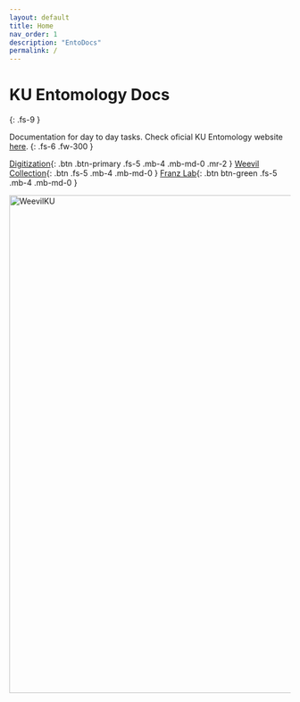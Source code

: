 ```yaml
---
layout: default
title: Home
nav_order: 1
description: "EntoDocs"
permalink: /
---
```


# KU Entomology Docs
{: .fs-9 }

Documentation for day to day tasks. Check oficial KU Entomology website [here](https://biodiversity.ku.edu/entomology). 
{: .fs-6 .fw-300 }

[Digitization](https://kuentodocs.github.io/kuento/digitization/){: .btn .btn-primary .fs-5 .mb-4 .mb-md-0 .mr-2 } [Weevil Collection](https://kuentodocs.github.io/kuento/collection/){: .btn .fs-5 .mb-4 .mb-md-0 } 
[Franz Lab](https://kuentodocs.github.io/kuento/franzlab){: .btn btn-green .fs-5 .mb-4 .mb-md-0 } 


<img width="1920" height="892" alt="WeevilKU" src="https://github.com/user-attachments/assets/b97e5d0e-d4b6-4541-a738-bc36e7edc3a7" />




